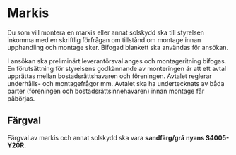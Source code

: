 # Markis

Du som vill montera en markis eller annat solskydd ska till styrelsen inkomma med en
skriftlig förfrågan om tillstånd om montage innan upphandling och montage sker. Bifogad
blankett ska användas för ansökan.

I ansökan ska preliminärt leverantörsval anges och montageritning bifogas. En förutsättning
för styrelsens godkännande av monteringen är att ett avtal upprättas mellan
bostadsrättshavaren och föreningen. Avtalet reglerar underhålls- och montagefrågor mm.
Avtalet ska ha undertecknats av båda parter (föreningen och bostadsrättsinnehavaren) innan
montage får påbörjas.

## Färgval

Färgval av markis och annat solskydd ska vara **sandfärg/grå nyans S4005-Y20R.**
